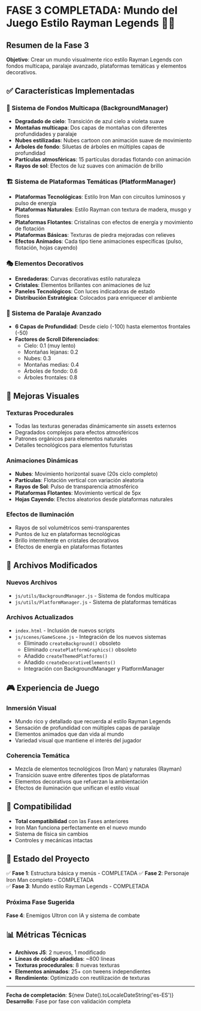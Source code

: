 # FASE 3 COMPLETADA: Mundo del Juego Estilo Rayman Legends 🌄✨

## Resumen de la Fase 3
**Objetivo**: Crear un mundo visualmente rico estilo Rayman Legends con fondos multicapa, paralaje avanzado, plataformas temáticas y elementos decorativos.

## ✅ Características Implementadas

### 🎨 Sistema de Fondos Multicapa (BackgroundManager)
- **Degradado de cielo**: Transición de azul cielo a violeta suave
- **Montañas multicapa**: Dos capas de montañas con diferentes profundidades y paralaje
- **Nubes estilizadas**: Nubes cartoon con animación suave de movimiento
- **Árboles de fondo**: Siluetas de árboles en múltiples capas de profundidad
- **Partículas atmosféricas**: 15 partículas doradas flotando con animación
- **Rayos de sol**: Efectos de luz suaves con animación de brillo

### 🏗️ Sistema de Plataformas Temáticas (PlatformManager)
- **Plataformas Tecnológicas**: Estilo Iron Man con circuitos luminosos y pulso de energía
- **Plataformas Naturales**: Estilo Rayman con textura de madera, musgo y flores
- **Plataformas Flotantes**: Cristalinas con efectos de energía y movimiento de flotación
- **Plataformas Básicas**: Texturas de piedra mejoradas con relieves
- **Efectos Animados**: Cada tipo tiene animaciones específicas (pulso, flotación, hojas cayendo)

### 🎭 Elementos Decorativos
- **Enredaderas**: Curvas decorativas estilo naturaleza
- **Cristales**: Elementos brillantes con animaciones de luz
- **Paneles Tecnológicos**: Con luces indicadoras de estado
- **Distribución Estratégica**: Colocados para enriquecer el ambiente

### 🔧 Sistema de Paralaje Avanzado
- **6 Capas de Profundidad**: Desde cielo (-100) hasta elementos frontales (-50)
- **Factores de Scroll Diferenciados**:
  - Cielo: 0.1 (muy lento)
  - Montañas lejanas: 0.2
  - Nubes: 0.3
  - Montañas medias: 0.4
  - Árboles de fondo: 0.6
  - Árboles frontales: 0.8

## 🎯 Mejoras Visuales

### Texturas Procedurales
- Todas las texturas generadas dinámicamente sin assets externos
- Degradados complejos para efectos atmosféricos
- Patrones orgánicos para elementos naturales
- Detalles tecnológicos para elementos futuristas

### Animaciones Dinámicas
- **Nubes**: Movimiento horizontal suave (20s ciclo completo)
- **Partículas**: Flotación vertical con variación aleatoria
- **Rayos de Sol**: Pulso de transparencia atmosférico
- **Plataformas Flotantes**: Movimiento vertical de 5px
- **Hojas Cayendo**: Efectos aleatorios desde plataformas naturales

### Efectos de Iluminación
- Rayos de sol volumétricos semi-transparentes
- Puntos de luz en plataformas tecnológicas
- Brillo intermitente en cristales decorativos
- Efectos de energía en plataformas flotantes

## 📁 Archivos Modificados

### Nuevos Archivos
- `js/utils/BackgroundManager.js` - Sistema de fondos multicapa
- `js/utils/PlatformManager.js` - Sistema de plataformas temáticas

### Archivos Actualizados
- `index.html` - Inclusión de nuevos scripts
- `js/scenes/GameScene.js` - Integración de los nuevos sistemas
  - Eliminado `createBackground()` obsoleto
  - Eliminado `createPlatformGraphics()` obsoleto
  - Añadido `createThemedPlatforms()`
  - Añadido `createDecorativeElements()`
  - Integración con BackgroundManager y PlatformManager

## 🎮 Experiencia de Juego

### Inmersión Visual
- Mundo rico y detallado que recuerda al estilo Rayman Legends
- Sensación de profundidad con múltiples capas de paralaje
- Elementos animados que dan vida al mundo
- Variedad visual que mantiene el interés del jugador

### Coherencia Temática
- Mezcla de elementos tecnológicos (Iron Man) y naturales (Rayman)
- Transición suave entre diferentes tipos de plataformas
- Elementos decorativos que refuerzan la ambientación
- Efectos de iluminación que unifican el estilo visual

## 🔄 Compatibilidad
- **Total compatibilidad** con las Fases anteriores
- Iron Man funciona perfectamente en el nuevo mundo
- Sistema de física sin cambios
- Controles y mecánicas intactas

## 🚀 Estado del Proyecto
✅ **Fase 1**: Estructura básica y menús - COMPLETADA
✅ **Fase 2**: Personaje Iron Man completo - COMPLETADA  
✅ **Fase 3**: Mundo estilo Rayman Legends - COMPLETADA

### Próxima Fase Sugerida
**Fase 4**: Enemigos Ultron con IA y sistema de combate

## 📊 Métricas Técnicas
- **Archivos JS**: 2 nuevos, 1 modificado
- **Líneas de código añadidas**: ~800 líneas
- **Texturas procedurales**: 8 nuevas texturas
- **Elementos animados**: 25+ con tweens independientes
- **Rendimiento**: Optimizado con reutilización de texturas

---
**Fecha de completación**: ${new Date().toLocaleDateString('es-ES')}
**Desarrollo**: Fase por fase con validación completa 